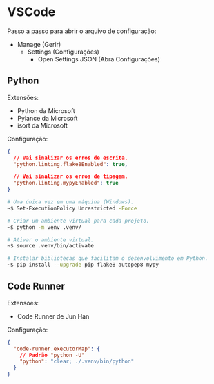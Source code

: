 # VSCode

Passo a passo para abrir o arquivo de configuração:
* Manage (Gerir)
  * Settings (Configurações)
    * Open Settings JSON (Abra Configurações)

## Python

Extensões:
* Python da Microsoft
* Pylance da Microsoft
* isort da Microsoft

Configuração:
~~~json
{
  // Vai sinalizar os erros de escrita.
  "python.linting.flake8Enabled": true,

  // Vai sinalizar os erros de tipagem.
  "python.linting.mypyEnabled": true
}
~~~

~~~bash
# Uma única vez em uma máquina (Windows).
~$ Set-ExecutionPolicy Unrestricted -Force

# Criar um ambiente virtual para cada projeto.
~$ python -m venv .venv/

# Ativar o ambiente virtual.
~$ source .venv/bin/activate

# Instalar bibliotecas que facilitam o desenvolvimento em Python.
~$ pip install --upgrade pip flake8 autopep8 mypy
~~~

## Code Runner

Extensões:
* Code Runner de Jun Han

Configuração:
~~~json
{
  "code-runner.executorMap": {
    // Padrão "python -U"
    "python": "clear; ./.venv/bin/python"
  }
}
~~~
